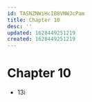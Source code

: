 ```yaml
---
id: TASNZNWiHcIB8VNWJcPam
title: Chapter 10
desc: ''
updated: 1628449251219
created: 1628449251219
---
```

# Chapter 10
*   13i
